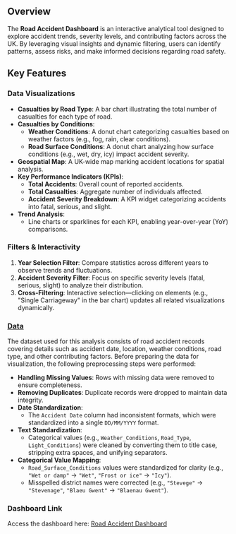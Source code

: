 ## Overview
The **Road Accident Dashboard** is an interactive analytical tool designed to explore accident trends, severity levels, and contributing factors across the UK. By leveraging visual insights and dynamic filtering, users can identify patterns, assess risks, and make informed decisions regarding road safety.

## Key Features
### Data Visualizations
- **Casualties by Road Type**: A bar chart illustrating the total number of casualties for each type of road.
- **Casualties by Conditions**:
  - **Weather Conditions**: A donut chart categorizing casualties based on weather factors (e.g., fog, rain, clear conditions).
  - **Road Surface Conditions**: A donut chart analyzing how surface conditions (e.g., wet, dry, icy) impact accident severity.
- **Geospatial Map**: A UK-wide map marking accident locations for spatial analysis.
- **Key Performance Indicators (KPIs)**:
  - **Total Accidents**: Overall count of reported accidents.
  - **Total Casualties**: Aggregate number of individuals affected.
  - **Accident Severity Breakdown**: A KPI widget categorizing accidents into fatal, serious, and slight.
- **Trend Analysis**:
  - Line charts or sparklines for each KPI, enabling year-over-year (YoY) comparisons.

### Filters & Interactivity
1. **Year Selection Filter**: Compare statistics across different years to observe trends and fluctuations.
2. **Accident Severity Filter**: Focus on specific severity levels (fatal, serious, slight) to analyze their distribution.
3. **Cross-Filtering**: Interactive selection—clicking on elements (e.g., "Single Carriageway" in the bar chart) updates all related visualizations dynamically.

### [Data](https://drive.google.com/file/d/1EHmRmi-Ffhu_OEdCkupn9zWuHKIufxYl/view) 
The dataset used for this analysis consists of road accident records covering details such as accident date, location, weather conditions, road type, and other contributing factors. Before preparing the data for visualization, the following preprocessing steps were performed:

- **Handling Missing Values**: Rows with missing data were removed to ensure completeness.
- **Removing Duplicates**: Duplicate records were dropped to maintain data integrity.
- **Date Standardization**:  
  - The `Accident Date` column had inconsistent formats, which were standardized into a single `DD/MM/YYYY` format.
- **Text Standardization**:  
  - Categorical values (e.g., `Weather_Conditions`, `Road_Type`, `Light_Conditions`) were cleaned by converting them to title case, stripping extra spaces, and unifying separators.  
- **Categorical Value Mapping**:  
  - `Road_Surface_Conditions` values were standardized for clarity (e.g., `"Wet or damp"` → `"Wet"`, `"Frost or ice"` → `"Icy"`).  
  - Misspelled district names were corrected (e.g., `"Stevege"` → `"Stevenage"`, `"Blaeu Gwent"` → `"Blaenau Gwent"`).  


### Dashboard Link
Access the dashboard here: [Road Accident Dashboard](https://public.tableau.com/views/AccidentsDashboard_17425088688960/Dashboard?:language=en-US&publish=yes&:sid=&:redirect=auth&:display_count=n&:origin=viz_share_link)


